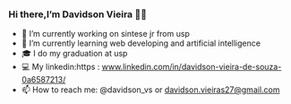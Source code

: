 ### Hi there,I’m Davidson Vieira 👨‍💻


- 🔭 I’m currently working on sintese jr from usp
- 🌱 I’m currently learning web developing and artificial intelligence 
- 🎓 I do my graduation at usp
- 💻 My linkedin:https : www.linkedin.com/in/davidson-vieira-de-souza-0a6587213/
- 📫 How to reach me: @davidson_vs or davidson.vieiras27@gmail.com

